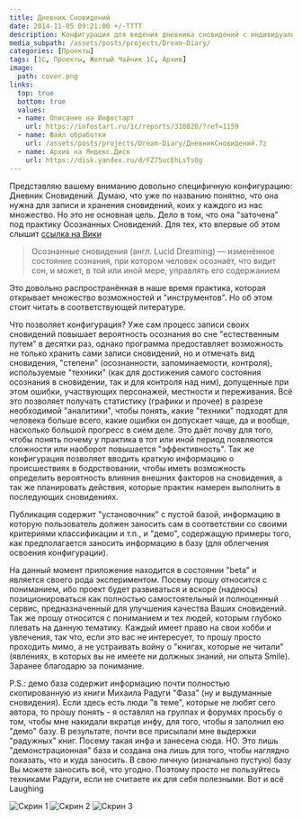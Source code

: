 ```yaml
---
title: Дневник Сновидений
date: 2014-11-05 09:21:00 +/-TTTT
description: Конфигурация для ведения дневника сновидений с индивидуальной статистикой
media_subpath: /assets/posts/projects/Dream-Diary/
categories: [Проекты]
tags: [1С, Проекты, Желтый Чайник 1С, Архив]
image:
  path: cover.png
links:
  top: true
  bottom: true
  values:
  - name: Описание на Инфостарт
    url: https://infostart.ru/1c/reports/310820/?ref=1159
  - name: Файл обработки
    url: /assets/posts/projects/Dream-Diary/ДневникСновидений.7z
  - name: Архив на Яндекс.Диск
    url: https://disk.yandex.ru/d/FZ75ucEhLsTsOg
---
```


Представляю вашему вниманию довольно специфичную конфигурацию: Дневник Сновидений. Думаю, что уже по названию понятно, что она нужна для записи и хранения сновидений, коих у каждого из нас множество. Но это не основная цель. Дело в том, что она "заточена" под практику Осознанных Сновидений. Для тех, кто впервые об этом слышит [ссылка на Вики](https://ru.wikipedia.org/wiki/Осознанные_сновидения)

> Осознанные сновидения (англ. Lucid Dreaming) — изменённое состояние сознания, при котором человек осознаёт, что видит сон, и может, в той или иной мере, управлять его содержанием

Это довольно распространённая в наше время практика, которая открывает множество возможностей и "инструментов". Но об этом стоит читать в соответствующей литературе.

Что позволяет конфигурация? Уже сам процесс записи своих сновидений повышает вероятность осознания во сне "естественным путем" в десятки раз, однако программа предоставляет возможность не только хранить сами записи сновидений, но и отмечать вид сновидения, "степени" (осознанности, запоминаемости, контроля), используемые "техники" (как для достижения самого состояния осознания в сновидении, так и для контроля над ним), допущенные при этом ошибки, участвующих персонажей, местности и переживания. Всё это позволяет получать статистику (графики и прочее) в разрезе необходимой "аналитики", чтобы понять, какие "техники" подходят для человека больше всего, какие ошибки он допускает чаще, да и вообще, насколько большой прогресс в сием деле. Это даёт почву для того, чтобы понять почему у практика в тот или иной период появляются сложности или наоборот повышается "эффективность". Так же конфигурация позволяет вводить краткую информацию о происшествиях в бодрствовании, чтобы иметь возможность определить вероятность влияния внешних факторов на сновидения, а так же планировать действия, которые практик намерен выполнить в последующих сновидениях.

Публикация содержит "установочник" с пустой базой, информацию в которую пользователь должен заносить сам в соответствии со своими критериями классификации и т.п., и "демо", содержащую примеры того, как предполагается заносить информацию в базу (для облегчения освоения конфигурации).

На данный момент приложение находится в состоянии "beta" и является своего рода экспериментом. Посему прошу относится с пониманием, ибо проект будет развиваться и вскоре (надеюсь) позиционироваться как полностью самостоятельный и полноценный сервис, предназначенный для улучшения качества Ваших сновидений. Так же прошу относится с пониманием и тех людей, которым глубоко плевать на данную тематику. Каждый имеет право на свои хобби и увлечения, так что, если это вас не интересует, то прошу просто проходить мимо, а не устраивать войну о "книгах, которые не читали" (явлениях, в которых вы не имеете ни должных знаний, ни опыта Smile). Заранее благодарю за понимание.

P.S.: демо база содержит информацию почти полностью скопированную из книги Михаила Радуги "Фаза" (ну и выдуманные сновидения). Если здесь есть люди "в теме", которые не любят сего автора, то прошу понять - я оставлял на группах и форумах просьбу о том, чтобы мне накидали вкратце инфу, для того, чтобы я заполнил ею "демо" базу. В результате, почти все присылали мне выдержки "радужных" книг. Посему такая инфа и занесена сюда. НО. Это лишь "демонстрационная" база и создана она лишь для того, чтобы наглядно показать, что и куда заносить. В свою личную (изначально пустую) базу Вы можете заносить всё, что угодно. Поэтому просто не пользуйтесь техниками Радуги, если не считаете их для себя полезными. Вот и всё Laughing

![Скрин 1](01.png)
![Скрин 2](02.png)
![Скрин 3](03.png)

